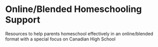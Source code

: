 # Online/Blended Homeschooling Support

Resources to help parents homeschool effectively in an online/blended format with a special focus on Canadian High School
